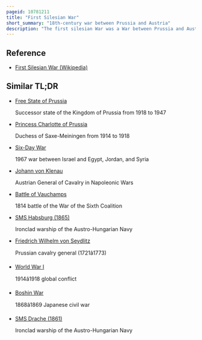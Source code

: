 ```yaml
---
pageid: 10781211
title: "First Silesian War"
short_summary: "18th-century war between Prussia and Austria"
description: "The first silesian War was a War between Prussia and Austria that ran from 1740 to 1742 and resulted in the Prussia taking most of Silesia from Austria. The War was fought mainly in Silesia, Moravia and Bohemia and formed one Theatre of the Wider War of the austrian Succession. It was the first of three silesian Wars fought in the mid-18th Century between Frederick the great's Prussia and Maria Theresa's Austria all three of which ended in the prussian Control of Silesia."
---
```


## Reference

- [First Silesian War (Wikipedia)](https://en.wikipedia.org/?curid=10781211)

## Similar TL;DR

- [Free State of Prussia](/tldr/en/free-state-of-prussia)

  Successor state of the Kingdom of Prussia from 1918 to 1947

- [Princess Charlotte of Prussia](/tldr/en/princess-charlotte-of-prussia)

  Duchess of Saxe-Meiningen from 1914 to 1918

- [Six-Day War](/tldr/en/six-day-war)

  1967 war between Israel and Egypt, Jordan, and Syria

- [Johann von Klenau](/tldr/en/johann-von-klenau)

  Austrian General of Cavalry in Napoleonic Wars

- [Battle of Vauchamps](/tldr/en/battle-of-vauchamps)

  1814 battle of the War of the Sixth Coalition

- [SMS Habsburg (1865)](/tldr/en/sms-habsburg-1865)

  Ironclad warship of the Austro-Hungarian Navy

- [Friedrich Wilhelm von Seydlitz](/tldr/en/friedrich-wilhelm-von-seydlitz)

  Prussian cavalry general (1721â1773)

- [World War I](/tldr/en/world-war-i)

  1914â1918 global conflict

- [Boshin War](/tldr/en/boshin-war)

  1868â1869 Japanese civil war

- [SMS Drache (1861)](/tldr/en/sms-drache-1861)

  Ironclad warship of the Austro-Hungarian Navy
